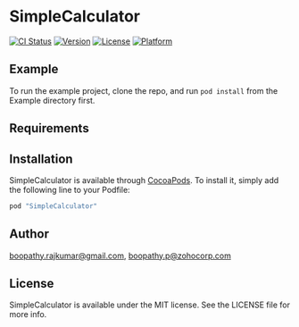 # SimpleCalculator

[![CI Status](http://img.shields.io/travis/boopathy.rajkumar@gmail.com/SimpleCalculator.svg?style=flat)](https://travis-ci.org/boopathy.rajkumar@gmail.com/SimpleCalculator)
[![Version](https://img.shields.io/cocoapods/v/SimpleCalculator.svg?style=flat)](http://cocoapods.org/pods/SimpleCalculator)
[![License](https://img.shields.io/cocoapods/l/SimpleCalculator.svg?style=flat)](http://cocoapods.org/pods/SimpleCalculator)
[![Platform](https://img.shields.io/cocoapods/p/SimpleCalculator.svg?style=flat)](http://cocoapods.org/pods/SimpleCalculator)

## Example

To run the example project, clone the repo, and run `pod install` from the Example directory first.

## Requirements

## Installation

SimpleCalculator is available through [CocoaPods](http://cocoapods.org). To install
it, simply add the following line to your Podfile:

```ruby
pod "SimpleCalculator"
```

## Author

boopathy.rajkumar@gmail.com, boopathy.p@zohocorp.com

## License

SimpleCalculator is available under the MIT license. See the LICENSE file for more info.
